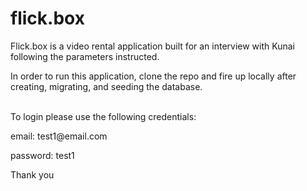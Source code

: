 # flick.box

Flick.box is a video rental application built for an interview with Kunai following the parameters instructed.  

In order to run this application, clone the repo and fire up locally after creating, migrating, and seeding the database. 

<br>
To login please use the following credentials:
<p>email: test1@email.com
<p>password: test1

<p>Thank you
